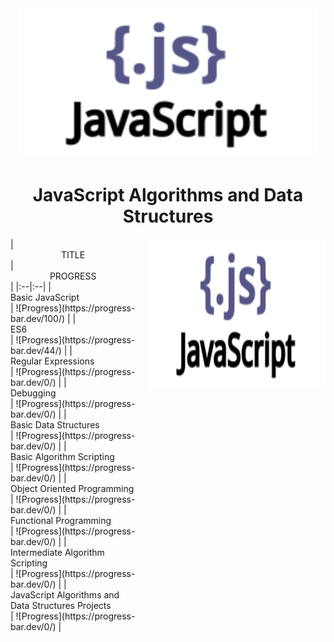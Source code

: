 <div id="header" align="center">
    <img src="../resources/javascript.svg" width="480" height="240"/>
    <h1 align="center">JavaScript Algorithms and Data Structures</h1>
</div>









<div style="display: flex;">
  <div style="margin-right: 20px;">
	| <div align="center">TITLE</div> |<div align="center">PROGRESS</div>  | 
	|:--|:--|
	|<div align="left">Basic JavaScript</div>| ![Progress](https://progress-bar.dev/100/) |
	|<div align="left">ES6</div>| ![Progress](https://progress-bar.dev/44/) |
	|<div align="left">Regular Expressions</div>| ![Progress](https://progress-bar.dev/0/) |
	|<div align="left">Debugging</div>| ![Progress](https://progress-bar.dev/0/) |
	|<div align="left">Basic Data Structures</div>| ![Progress](https://progress-bar.dev/0/) |
	|<div align="left">Basic Algorithm Scripting</div>| ![Progress](https://progress-bar.dev/0/) |
	|<div align="left">Object Oriented Programming</div>| ![Progress](https://progress-bar.dev/0/) |
	|<div align="left">Functional Programming</div>| ![Progress](https://progress-bar.dev/0/) |
	|<div align="left">Intermediate Algorithm Scripting</div>| ![Progress](https://progress-bar.dev/0/) |
	|<div align="left">JavaScript Algorithms and Data Structures Projects</div>| ![Progress](https://progress-bar.dev/0/) |
  </div>
  <div>
    <img src="../resources/javascript.svg" width="480" height="240"/>
  </div>
</div>